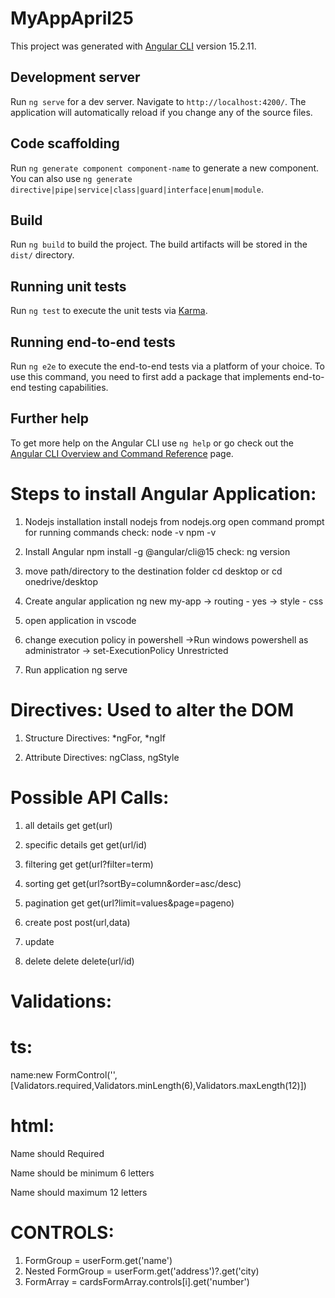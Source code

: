 # MyAppApril25

This project was generated with [Angular CLI](https://github.com/angular/angular-cli) version 15.2.11.

## Development server

Run `ng serve` for a dev server. Navigate to `http://localhost:4200/`. The application will automatically reload if you change any of the source files.

## Code scaffolding

Run `ng generate component component-name` to generate a new component. You can also use `ng generate directive|pipe|service|class|guard|interface|enum|module`.

## Build

Run `ng build` to build the project. The build artifacts will be stored in the `dist/` directory.

## Running unit tests

Run `ng test` to execute the unit tests via [Karma](https://karma-runner.github.io).

## Running end-to-end tests

Run `ng e2e` to execute the end-to-end tests via a platform of your choice. To use this command, you need to first add a package that implements end-to-end testing capabilities.

## Further help

To get more help on the Angular CLI use `ng help` or go check out the [Angular CLI Overview and Command Reference](https://angular.io/cli) page.











Steps to install Angular Application:
=====================================

1. Nodejs installation
    install nodejs from nodejs.org
    open command prompt for running commands
        check: 
            node -v
            npm -v

2. Install Angular
    npm install -g @angular/cli@15
        check:
            ng version

3. move path/directory to the destination folder
    cd desktop or cd onedrive/desktop

4. Create angular application
    ng new my-app
    -> routing - yes
    -> style - css

5. open application in vscode

6. change execution policy in powershell
    ->Run windows powershell as administrator
    -> set-ExecutionPolicy Unrestricted

7. Run application
    ng serve








Directives:  Used to alter the DOM
===========

1. Structure Directives:
    *ngFor, *ngIf

2. Attribute Directives:
    ngClass, ngStyle






Possible API Calls:
===================
1) all details              get         get(url)
2) specific details         get         get(url/id)
3) filtering                get         get(url?filter=term)
4) sorting                  get         get(url?sortBy=column&order=asc/desc)
5) pagination               get         get(url?limit=values&page=pageno)

6) create                   post        post(url,data)
7) update                   
8) delete                   delete      delete(url/id)



Validations:
============

ts:
===

name:new FormControl('',[Validators.required,Validators.minLength(6),Validators.maxLength(12)])

html:
=====

<div *ngIf="CONTROLS?.touched && CONTROLS?.invalid">
        <p *ngIf="CONTROLS?.errors?.['required']">Name should Required</p>
        <p *ngIf="CONTROLS?.errors?.['minlength']">Name should be minimum 6 letters</p>
        <p *ngIf="CONTROLS?.errors?.['maxlength']">Name should maximum 12 letters</p>
    </div>


CONTROLS:
=========
1) FormGroup = userForm.get('name')
2) Nested FormGroup = userForm.get('address')?.get('city)
3) FormArray = cardsFormArray.controls[i].get('number')